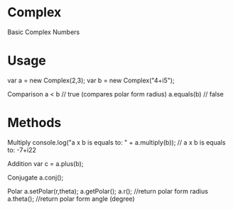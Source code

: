 # Complex
Basic Complex Numbers

# Usage
var a = new Complex(2,3);
var b = new Complex("4+i5");

Comparison
a < b       // true (compares polar form radius)
a.equals(b) // false

# Methods

Multiply
console.log("a x b is equals to: " + a.multiply(b));
// a x b is equals to: -7+i22

Addition
var c = a.plus(b);

Conjugate
a.conj();

Polar
a.setPolar(r,theta);
a.getPolar();
a.r();     //return polar form radius
a.theta(); //return polar form angle (degree)

